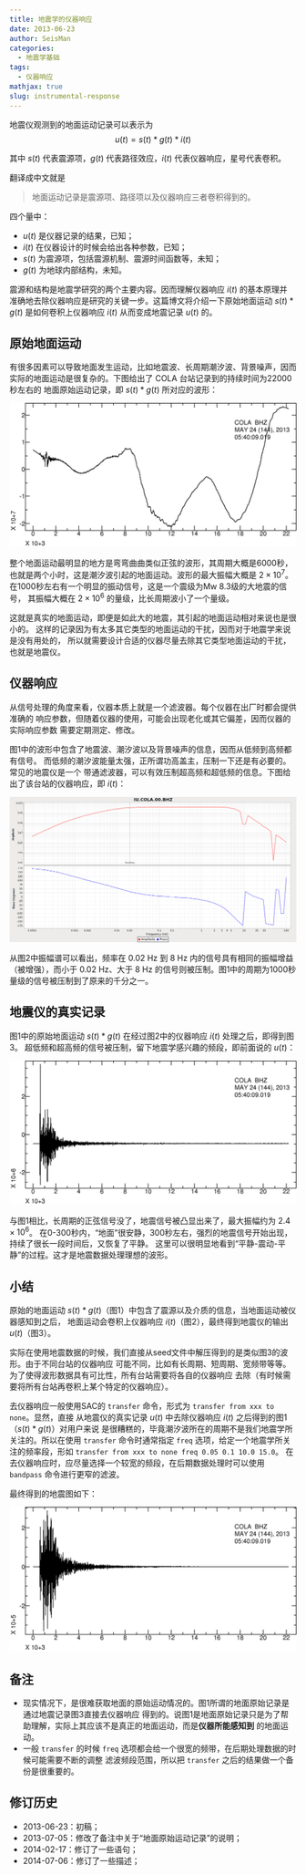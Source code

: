 ```yaml
---
title: 地震学的仪器响应
date: 2013-06-23
author: SeisMan
categories:
  - 地震学基础
tags:
  - 仪器响应
mathjax: true
slug: instrumental-response
---
```


地震仪观测到的地面运动记录可以表示为 $$u(t)=s(t) \ast g(t) \ast i(t)$$

其中 $s(t)$ 代表震源项，$g(t)$ 代表路径效应，$i(t)$ 代表仪器响应，星号代表卷积。

翻译成中文就是

> 地面运动记录是震源项、路径项以及仪器响应三者卷积得到的。

四个量中：

- $u(t)$ 是仪器记录的结果，已知；
- $i(t)$ 在仪器设计的时候会给出各种参数，已知；
- $s(t)$ 为震源项，包括震源机制、震源时间函数等，未知；
- $g(t)$ 为地球内部结构，未知。

震源和结构是地震学研究的两个主要内容。因而理解仪器响应 $i(t)$ 的基本原理并
准确地去除仪器响应是研究的关键一步。这篇博文将介绍一下原始地面运动
$s(t) \ast g(t)$ 是如何卷积上仪器响应 $i(t)$ 从而变成地震记录 $u(t)$ 的。

<!--more-->

## 原始地面运动

有很多因素可以导致地面发生运动，比如地震波、长周期潮汐波、背景噪声，因而
实际的地面运动是很复杂的。下图给出了 COLA 台站记录到的持续时间为22000秒左右的
地面原始运动记录，即 $s(t) \ast g(t)$ 所对应的波形：

![原始地面运动；横轴代表时间，纵轴代表振幅。](/images/2013062301.png)

整个地面运动最明显的地方是弯弯曲曲类似正弦的波形，其周期大概是6000秒，
也就是两个小时，这是潮汐波引起的地面运动。波形的最大振幅大概是 $2\times10^7$。
在1000秒左右有一个明显的振动信号，这是一个震级为Mw 8.3级的大地震的信号，
其振幅大概在 $2\times10^6$ 的量级，比长周期波小了一个量级。

这就是真实的地面运动，即便是如此大的地震，其引起的地面运动相对来说也是很小的。
这样的记录因为有太多其它类型的地面运动的干扰，因而对于地震学来说是没有用处的，
所以就需要设计合适的仪器尽量去除其它类型地面运动的干扰，也就是地震仪。

## 仪器响应

从信号处理的角度来看，仪器本质上就是一个滤波器。每个仪器在出厂时都会提供准确的
响应参数，但随着仪器的使用，可能会出现老化或其它偏差，因而仪器的实际响应参数
需要定期测定、修改。

图1中的波形中包含了地震波、潮汐波以及背景噪声的信息，因而从低频到高频都有信号。
而低频的潮汐波能量太强，正所谓功高盖主，压制一下还是有必要的。常见的地震仪是一个
带通滤波器，可以有效压制超高频和超低频的信息。下图给出了该台站的仪器响应，即 $i(t)$：

![仪器响应频谱图。横轴为频率，上图为振幅谱，下图为相位谱。](/images/2013062302.png)

从图2中振幅谱可以看出，频率在 0.02 Hz 到 8 Hz 内的信号具有相同的振幅增益（被增强），而小于
0.02 Hz、大于 8 Hz 的信号则被压制。图1中的周期为1000秒量级的信号被压制到了原来的千分之一。

## 地震仪的真实记录

图1中的原始地面运动 $s(t) \ast g(t)$ 在经过图2中的仪器响应 $i(t)$ 处理之后，即得到图3。
超低频和超高频的信号被压制，留下地震学感兴趣的频段，即前面说的 $u(t)$：

![COLA台站的地震记录](/images/2013062303.png)

与图1相比，长周期的正弦信号没了，地震信号被凸显出来了，最大振幅约为 $2.4\times10^6$。
在0-300秒内，“地面”很安静，300秒左右，强烈的地震信号开始出现，持续了很长一段时间后，又恢复了平静。
这里可以很明显地看到“平静-震动-平静”的过程。这才是地震数据处理理想的波形。

## 小结

原始的地面运动 $s(t) \ast g(t)$（图1）中包含了震源以及介质的信息，当地面运动被仪器感知到之后，
地面运动会卷积上仪器响应 $i(t)$（图2），最终得到地震仪的输出 $u(t)$（图3）。

实际在使用地震数据的时候，我们直接从seed文件中解压得到的是类似图3的波形。由于不同台站的仪器响应
可能不同，比如有长周期、短周期、宽频带等等。为了使得波形数据具有可比性，所有台站需要将各自的仪器响应
去除（有时候需要将所有台站再卷积上某个特定的仪器响应）。

去仪器响应一般使用SAC的 `transfer` 命令，形式为 `transfer from xxx to none`。显然，直接
从地震仪的真实记录 $u(t)$ 中去除仪器响应 $i(t)$ 之后得到的图1（$s(t) \ast g(t)$）对用户来说
是很糟糕的，毕竟潮汐波所在的周期不是我们地震学所关注的。所以在使用 `transfer` 命令时通常指定 `freq`
选项，给定一个地震学所关注的频率段，形如 `transfer from xxx to none freq 0.05 0.1 10.0 15.0`。
在去仪器响应时，应尽量选择一个较宽的频段，在后期数据处理时可以使用 `bandpass` 命令进行更窄的滤波。

最终得到的地震图如下：

![理想的地震图，由原始数据经过transfer之后得到。](/images/2013062304.png)

## 备注

- 现实情况下，是很难获取地面的原始运动情况的。图1所谓的地面原始记录是通过地震记录图3直接去仪器响应
得到的。说图1是地面原始记录只是为了帮助理解，实际上其应该不是真正的地面运动，而是**仪器所能感知到**
的地面运动。
- 一般 `transfer` 的时候 `freq` 选项都会给一个很宽的频带，在后期处理数据的时候可能需要不断的调整
滤波频段范围，所以把 `transfer` 之后的结果做一个备份是很重要的。

## 修订历史

- 2013-06-23：初稿；
- 2013-07-05：修改了备注中关于“地面原始运动记录”的说明；
- 2014-02-17：修订了一些语句；
- 2014-07-06：修订了一些描述；
